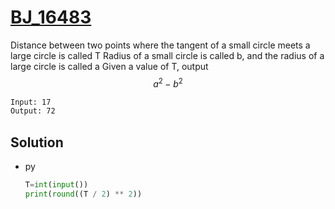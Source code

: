 # [BJ_16483](https://acmicpc.net/problem/16483)

Distance between two points where the tangent of a small circle meets a large circle is called T
Radius of a small circle is called b, and the radius of a large circle is called a
Given a value of T, output $$ a^2-b^2 $$


```txt
Input: 17
Output: 72
```

## Solution

* py

  ```py
  T=int(input())
  print(round((T / 2) ** 2))
  ```
